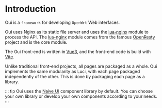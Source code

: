 # Introduction

[1]: https://github.com/openresty/lua-nginx-module
[2]: https://github.com/openresty/openresty
[3]: https://github.com/vuejs/core
[4]: https://github.com/vitejs/vite

Oui is a `framework` for developing `OpenWrt` Web interfaces.

Oui uses Nginx as its static file server and uses the [lua-nginx][1] module to process the API. The [lua-nginx][1] module comes from the famous [OpenResty][2] project and is the core module.

The Oui front-end is written in [Vue3][3], and the front-end code is build with [Vite][4].

Unlike traditional front-end projects, all pages are packaged as a whole. Oui implements the same modularity as Luci, with each page packaged independently of the other. This is done by packaging each page as a library.

::: tip
Oui uses the [Naive UI](https://www.naiveui.com/) component library by default. You can choose your own library or develop your own components according to your needs.
:::
